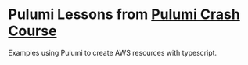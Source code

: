 # Pulumi Lessons from [Pulumi Crash Course](https://www.youtube.com/watch?v=1OtfZhJwvYI&list=PLGNdWBFrIUJc2vqu7kaBpZZHppzqScYPp&index=4) 

Examples using Pulumi to create AWS resources with typescript.